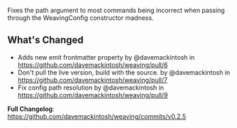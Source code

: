 Fixes the path argument to most commands being incorrect when passing through the WeavingConfig constructor madness.

## What's Changed
* Adds new emit frontmatter property by @davemackintosh in https://github.com/davemackintosh/weaving/pull/6
* Don't pull the live version, build with the source. by @davemackintosh in https://github.com/davemackintosh/weaving/pull/7
* Fix config path resolution by @davemackintosh in https://github.com/davemackintosh/weaving/pull/9

**Full Changelog**: https://github.com/davemackintosh/weaving/commits/v0.2.5
